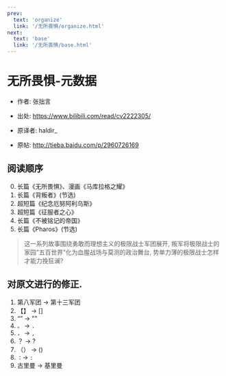 ```yaml
---
prev:
  text: 'organize'
  link: '/无所畏惧/organize.html'
next:
  text: 'base'
  link: '/无所畏惧/base.html'
---
```


# 无所畏惧-元数据

+ 作者: 张拙言
+ 出处: <https://www.bilibili.com/read/cv2222305/>

+ 原译者: haldir_
+ 原帖: <http://tieba.baidu.com/p/2960726169>

## 阅读顺序

0. 长篇《无所畏惧》、漫画《马库拉格之耀》
1. 长篇《背叛者》(节选)
2. 超短篇《纪念厄努阿利乌斯》
3. 超短篇《征服者之心》
4. 长篇《不被铭记的帝国》
5. 长篇《Pharos》(节选)

> 这一系列故事围绕勇敢而理想主义的极限战士军团展开, 叛军将极限战士的家园"五百世界"化为血腥战场与莫测的政治舞台, 势单力薄的极限战士怎样才能力挽狂澜?

## 对原文进行的修正.

1. 第八军团 -> 第十三军团
2. 【】 -> []
3. “” -> ""
4. `。` -> `.`
5. `，` -> `, `
6. ？ -> ?
7. （） -> ()
8. `：`-> `: `
8. 古里曼 -> 基里曼
